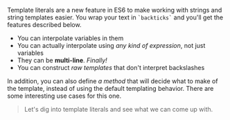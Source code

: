 Template literals are a new feature in ES6 to make working with strings and string templates easier. You wrap your text in `` `backticks` `` and you'll get the features described below.

* You can interpolate variables in them
* You can actually interpolate using _any kind of expression_, not just variables
* They can be **multi-line**. _Finally!_
* You can construct _raw templates_ that don't interpret backslashes

In addition, you can also define _a method_ that will decide what to make of the template, instead of using the default templating behavior. There are some interesting use cases for this one.

> Let's dig into template literals and see what we can come up with.
